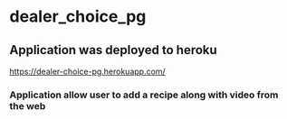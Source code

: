 # dealer_choice_pg

## Application was deployed to heroku

https://dealer-choice-pg.herokuapp.com/

### Application allow user to add a recipe along with video from the web
